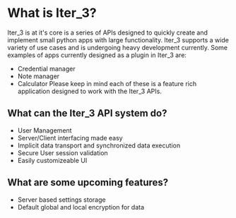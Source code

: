 # What is Iter_3?
Iter_3 is at it's core is a series of APIs designed to quickly create and implement small python apps with large functionality. Iter_3 supports a wide variety of use cases and is undergoing heavy development currently. Some examples of apps currently designed as a plugin in Iter_3 are:
* Credential manager
* Note manager
* Calculator
Please keep in mind each of these is a feature rich application designed to work with the Iter_3 APIs.
## What can the Iter_3 API system do?

* User Management
* Server/Client interfacing made easy
* Implicit data transport and synchronized data execution
* Secure User session validation
* Easily customizeable UI

## What are some upcoming features?

* Server based settings storage
* Default global and local encryption for data
